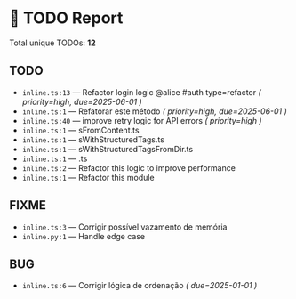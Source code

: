# 📌 TODO Report

Total unique TODOs: **12**

## TODO

- `inline.ts:13` — Refactor login logic @alice #auth type=refactor _( priority=high, due=2025-06-01 )_
- `inline.ts:1` — Refatorar este método _( priority=high, due=2025-06-01 )_
- `inline.ts:40` — improve retry logic for API errors _( priority=high )_
- `inline.ts:1` — sFromContent.ts
- `inline.ts:1` — sWithStructuredTags.ts
- `inline.ts:1` — sWithStructuredTagsFromDir.ts
- `inline.ts:1` — .ts
- `inline.ts:2` — Refactor this logic to improve performance
- `inline.ts:1` — Refactor this module

## FIXME

- `inline.ts:3` — Corrigir possível vazamento de memória
- `inline.py:1` — Handle edge case

## BUG

- `inline.ts:6` — Corrigir lógica de ordenação _( due=2025-01-01 )_

